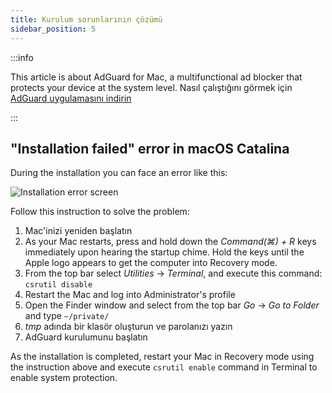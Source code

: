 ```yaml
---
title: Kurulum sorunlarının çözümü
sidebar_position: 5
---
```


:::info

This article is about AdGuard for Mac, a multifunctional ad blocker that protects your device at the system level. Nasıl çalıştığını görmek için [AdGuard uygulamasını indirin](https://agrd.io/download-kb-adblock)

:::

## "Installation failed" error in macOS Catalina

During the installation you can face an error like this:

![Installation error screen](https://cdn.adtidy.org/content/kb/ad_blocker/mac/macerrorscreenEN.jpg)

Follow this instruction to solve the problem:

1. Mac'inizi yeniden başlatın
2. As your Mac restarts, press and hold down the *Command(⌘) + R* keys immediately upon hearing the startup chime. Hold the keys until the Apple logo appears to get the computer into Recovery mode.
3. From the top bar select *Utilities* → *Terminal*, and execute this command: `csrutil disable`
4. Restart the Mac and log into Administrator's profile
5. Open the Finder window and select from the top bar *Go* → *Go to Folder* and type `~/private/`
6. *tmp* adında bir klasör oluşturun ve parolanızı yazın
7. AdGuard kurulumunu başlatın

As the installation is completed, restart your Mac in Recovery mode using the instruction above and execute `csrutil enable` command in Terminal to enable system protection.
